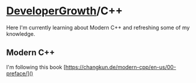 # [DeveloperGrowth](../../README.md)/C++
Here I'm currently learning about Modern C++ and refreshing some of my knowledge.

## Modern C++
I'm following this book [https://changkun.de/modern-cpp/en-us/00-preface/]()
